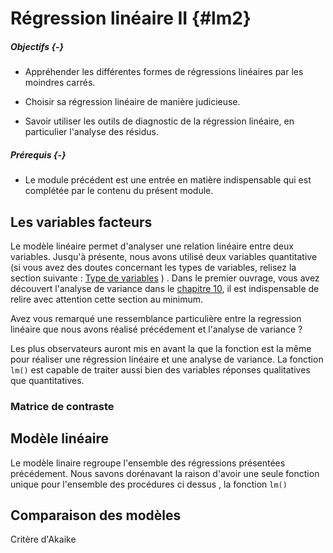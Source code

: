 # Régression linéaire II {#lm2}




##### Objectifs {-}

- Appréhender les différentes formes de régressions linéaires par les moindres carrés.

- Choisir sa régression linéaire de manière judicieuse.

- Savoir utiliser les outils de diagnostic de la régression linéaire, en particulier l'analyse des résidus.


##### Prérequis {-}

- Le module précédent est une entrée en matière indispensable qui est complétée par le contenu du présent module.


## Les variables facteurs

Le modèle linéaire permet d'analyser une relation linéaire entre deux variables. Jusqu'à présente, nous avons utilisé deux variables quantitative (si vous avez des doutes concernant les types de variables, relisez la section suivante : [Type de variables](http://biodatascience-course.sciviews.org/sdd-umons/types-de-variables.html) ) . Dans le premier ouvrage, vous avez découvert l'analyse de variance dans le [chapitre 10](http://biodatascience-course.sciviews.org/sdd-umons/variance.html), il est indispensable de relire avec attention cette section au minimum. 

Avez vous remarqué une ressemblance particulière entre la regression linéaire que nous avons réalisé précédement et l'analyse de variance ? 

Les plus observateurs auront mis en avant la que la fonction est la même pour réaliser une régression linéaire et une analyse de variance. La fonction `lm()` est capable de traiter aussi bien des variables réponses qualitatives que quantitatives. 

### Matrice de contraste 

## Modèle linéaire

Le modèle linaire regroupe l'ensemble des régressions présentées précédement. Nous savons dorénavant la raison d'avoir une seule fonction  unique pour l'ensemble des procédures ci dessus , la fonction `lm()`

## Comparaison des modèles

Critère d'Akaike
